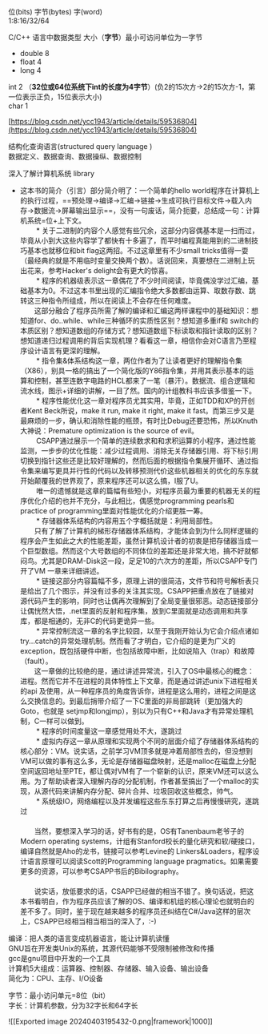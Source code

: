 位(bits) 字节(bytes) 字(word)  
1:8:16/32/64
 
C/C++ 语言中数据类型 大小（**字节**）最小可访问单位为一字节

- double 8
- float 4
- long 4

int 2 （**32位或64位系统下int的长度为4字节**）(负2的15次方->2的15次方-1，第一位表示正负，15位表示大小)  
char 1
 
[https://blog.csdn.net/ycc1943/article/details/59536804](https://blog.csdn.net/ycc1943/article/details/59536804)
 
结构化查询语言(structured query language )  
数据定义、数据查询、数据操纵、数据控制

深入了解计算机系统 library  
* 这本书的简介（引言）部分简介明了：一个简单的hello world程序在计算机上的执行过程，==预处理->编译->汇编->链接->生成可执行目标文件->载入内存->数据流->屏幕输出显示==，没有一句废话，简介扼要，总结成一句：计算机系统=位+上下文。  
　　 * 关于二进制的内容个人感觉有些冗余，这部分内容偶基本是一扫而过，毕竟从小到大这些内容学了都快有十多遍了，而平时编程真能用到的二进制技巧基本也就移位和bit flag这两招。不过这章里有不少small tricks值得一耍（最经典的就是不用临时变量交换两个数）。话说回来，真要想在二进制上玩出花来，参考Hacker's delight会有更大的惊喜。  
　　 * 程序的机器级表示这一章偶花了不少时间阅读，毕竟偶没学过汇编，基础基本为0。不过这本书里出现的汇编指令绝大多数都由运算、取数存数、跳转这三种指令所组成，所以在阅读上不会存在任何难度。  
　　这部分融合了程序员所需了解的编译和汇编这两样课程中的基础知识：想知道for、do..while、while三种循环的实质性区别？想知道多重if和 switch的本质区别？想知道数组的存储方式？想知道数组下标读取和指针读取的区别？想知道递归过程调用的背后实现机理？看看这一章，相信你会对C语言乃至程序设计语言有更深的理解。  
　　 * 指令集&体系结构这一章，两位作者为了让读者更好的理解指令集（X86），别具一格的搞出了一个简化版的Y86指令集，并用其表示基本的运算和控制，甚至连数字电路的HCL都来了一笔（暴汗）。数据流、组合逻辑和流水线，图示+详细的讲解，一目了然。国内的计组教科书应该多借鉴一下。  
　　 * 程序性能优化这一章对程序员尤其实用，毕竟，正如TDD和XP的开创者Kent Beck所说，make it run, make it right, make it fast。而第三步又是最麻烦的一步，确认和消除性能的瓶颈，有时比Debug还要恐怖，所以Knuth大神说：Premature optimization is the source of evil。  
　　 CSAPP通过展示一个简单的连续数求和和求积运算的小程序，通过性能监测，一步步的优化性能：减少过程调用、消除无关存储器引用、将下标引用切换到指针这些还是比较好理解的，然而后面的根据指令集展开循环、通过指令集来编写更具并行性的代码以及转移预测代价这些机器相关的优化的东东就开始颠覆我的世界观了，原来程序还可以这么搞，I服了U。  
　　 唯一的遗憾就是这章的篇幅有些短小，对程序员最为重要的机器无关的程序优化介绍的也并不充分，与此相比，偶感觉programming pearls和practice of programming里面对性能优化的介绍更胜一筹。  
　　 * 存储器体系结构的内容用五个字概括就是：利用局部性。  
　　只有了解了计算机的梯形存储器体系结构，才能体会到为什么同样逻辑的程序会产生如此之大的性能差距，虽然计算机设计者的初衷是把存储器当成一个巨型数组。然而这个大号数组的不同体位的差距还是非常大地，搞不好就郁闷鸟。尤其是DRAM-Disk这一段，足足10的六次方的差距，所以CSAPP专门开了VM 一章来详细讲述。  
　　 * 链接这部分内容篇幅不多，原理上讲的很简洁，文件节和符号解析表只是给出了几个图示，并没有过多的关注其实现。CSAPP把重点放在了链接对源代码产生的影响，同时也让偶再次理解到了全局变量很邪恶。动态链接部分让偶恍然大悟，.net里面的反射和程序集，放到C里面就是动态调用和共享库，都是相通的，无非C的代码更诡异一些。  
　　 * 异常控制流这一章的名字比较囧，以至于我刚开始认为它会介绍点诸如try...catch的异常处理机制。然而看了才明白，它介绍的是更为广义的exception，既包括硬件中断，也包括故障中断，比如说陷入（trap）和故障（fault）。  
　　这一章做的比较绝的是，通过讲述异常流，引入了OS中最核心的概念：进程。然而它并不在进程的具体特性上下文章，而是通过讲述unix下进程相关的api 及使用，从一种程序员的角度告诉你，进程是这么用的，进程之间是这么交换信息的。到最后捎带介绍了一下C里面的非局部跳转（更加强大的Goto，也就是 setjmp和longjmp），别以为只有C++和Java才有异常处理机制，C一样可以做到。  
　　 * 程序的时间度量这一章感觉用处不大，遂跳过  
　　 * 虚拟内存这一章从原理和实现两个不同的层面介绍了存储器体系结构的核心部分：VM。说实话，之前学习VM顶多就是冲着局部性去的，但没想到VM可以做的事有这么多，无论是存储器磁盘映射，还是malloc在磁盘上分配空间返回地址至PTE，都让偶对VM有了一个崭新的认识，原来VM还可以这么用。为了帮助读者深入理解内存的分配机制，作者甚至搞出了一个malloc的实现，从源代码来讲解内存分配、碎片合并、垃圾回收这些概念，帅气。  
　　 * 系统级IO，网络编程以及并发编程这些东东打算之后再慢慢研究，遂跳过  
　　  
　　当然，要想深入学习的话，好书有的是，OS有Tanenbaum老爷子的Modern operating systems，计组有Stanford校长的量化研究和软/硬接口，编译自然就是Aho的龙书，链接可以参考Levine的 Linkers&Loaders，程序设计语言原理可以阅读Scott的Programming language pragmatics。如果需要更多的资源，可以参考CSAPP书后的Bibilography。  
　　  
　　说实话，放低要求的话，CSAPP已经做的相当不错了。换句话说，把这本书看明白，作为程序员应该了解的OS、编译和机组的核心理论也就明白的差不多了。同时，鉴于现在越来越多的程序员还纠结在C#/Java这样的层次上，CSAPP已经相当相当相当的深入了，:-)

编译：把人类的语言变成机器语言，能让计算机读懂  
GNU旨在开发类Unix的系统，其源代码能够不受限制被修改和传播  
gcc是gnu项目中开发的一个工具  
计算机5大组成：运算器、控制器、存储器、输入设备、输出设备  
简化为：CPU、主存、I/O设备
 
字节：最小访问单元=8位（bit）  
字长：计算机参数，分为32字长和64字长
 
![[Exported image 20240403195432-0.png|framework|1000]]